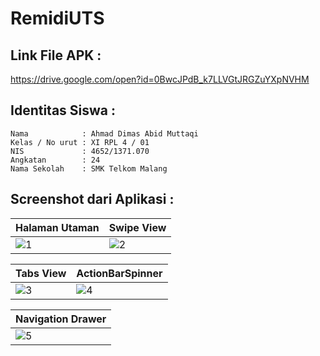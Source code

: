 # RemidiUTS
## Link File APK : 
https://drive.google.com/open?id=0BwcJPdB_k7LLVGtJRGZuYXpNVHM
## Identitas Siswa :
    Nama            : Ahmad Dimas Abid Muttaqi
    Kelas / No urut : XI RPL 4 / 01
    NIS             : 4652/1371.070
    Angkatan        : 24
    Nama Sekolah    : SMK Telkom Malang
## Screenshot dari Aplikasi :

Halaman Utaman | Swipe View
------------ | -------------
![1](https://cloud.githubusercontent.com/assets/22099413/26036056/e9025ae2-3900-11e7-842b-0e6ebdb1b930.png)|![2](https://cloud.githubusercontent.com/assets/22099413/26036057/e9042a2a-3900-11e7-92d3-e4f0e9728cbf.png)

Tabs View | ActionBarSpinner
------------ | -------------
![3](https://cloud.githubusercontent.com/assets/22099413/26036058/e908113a-3900-11e7-90ec-3f50c1844980.png)|![4](https://cloud.githubusercontent.com/assets/22099413/26036131/59edf0ee-3902-11e7-8ef6-7bcb30e6ecd3.png)

Navigation Drawer |
------------ |
![5](https://cloud.githubusercontent.com/assets/22099413/26036130/59de3456-3902-11e7-9a2d-4d9442e9c574.png)|
